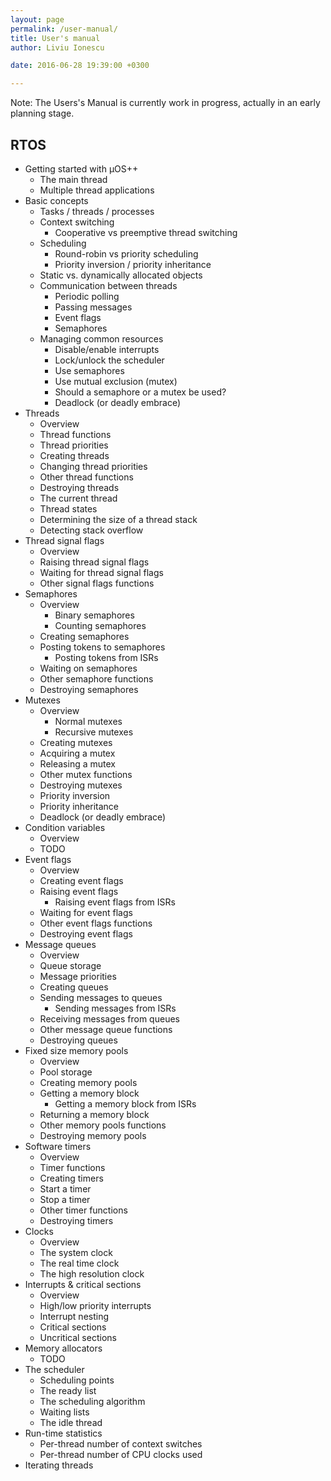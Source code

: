 ```yaml
---
layout: page
permalink: /user-manual/
title: User's manual
author: Liviu Ionescu

date: 2016-06-28 19:39:00 +0300

---
```


Note: The Users's Manual is currently work in progress, actually in an early planning stage.

## RTOS

* Getting started with µOS++
  * The main thread
  * Multiple thread applications
* Basic concepts
  * Tasks / threads / processes
  * Context switching
    * Cooperative vs preemptive thread switching
  * Scheduling
    * Round-robin vs priority scheduling
    * Priority inversion / priority inheritance
  * Static vs. dynamically allocated objects
  * Communication between threads
    * Periodic polling
    * Passing messages
    * Event flags
    * Semaphores
  * Managing common resources
    * Disable/enable interrupts
    * Lock/unlock the scheduler
    * Use semaphores
    * Use mutual exclusion (mutex)
    * Should a semaphore or a mutex be used?
    * Deadlock (or deadly embrace)
* Threads
  * Overview
  * Thread functions
  * Thread priorities
  * Creating threads
  * Changing thread priorities
  * Other thread functions
  * Destroying threads
  * The current thread
  * Thread states
  * Determining the size of a thread stack
  * Detecting stack overflow
* Thread signal flags
  * Overview
  * Raising thread signal flags
  * Waiting for thread signal flags
  * Other signal flags functions
* Semaphores
  * Overview
    * Binary semaphores
    * Counting semaphores
  * Creating semaphores
  * Posting tokens to semaphores
    * Posting tokens from ISRs
  * Waiting on semaphores
  * Other semaphore functions
  * Destroying semaphores  
* Mutexes
  * Overview
    * Normal mutexes
    * Recursive mutexes
  * Creating mutexes
  * Acquiring a mutex
  * Releasing a mutex
  * Other mutex functions
  * Destroying mutexes
  * Priority inversion
  * Priority inheritance
  * Deadlock (or deadly embrace)
* Condition variables
  * Overview
  * TODO
* Event flags
  * Overview
  * Creating event flags
  * Raising event flags
    * Raising event flags from ISRs
  * Waiting for event flags
  * Other event flags functions
  * Destroying event flags
* Message queues
  * Overview
  * Queue storage
  * Message priorities
  * Creating queues
  * Sending messages to queues
    * Sending messages from ISRs
  * Receiving messages from queues
  * Other message queue functions
  * Destroying queues
* Fixed size memory pools
  * Overview
  * Pool storage
  * Creating memory pools
  * Getting a memory block
    * Getting a memory block from ISRs
  * Returning a memory block
  * Other memory pools functions
  * Destroying memory pools
* Software timers
  * Overview
  * Timer functions
  * Creating timers
  * Start a timer
  * Stop a timer
  * Other timer functions
  * Destroying timers
* Clocks
  * Overview
  * The system clock
  * The real time clock
  * The high resolution clock
* Interrupts & critical sections
  * Overview
  * High/low priority interrupts
  * Interrupt nesting
  * Critical sections
  * Uncritical sections
* Memory allocators
  * TODO
* The scheduler
  * Scheduling points
  * The ready list
  * The scheduling algorithm
  * Waiting lists
  * The idle thread
* Run-time statistics
  * Per-thread number of context switches
  * Per-thread number of CPU clocks used
* Iterating threads
